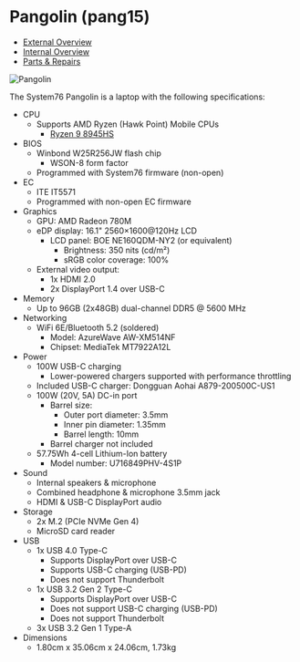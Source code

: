 # Pangolin (pang15)

- [External Overview](./external-overview.md)
- [Internal Overview](./internal-overview.md)
- [Parts & Repairs](./repairs.md)

![Pangolin](./img/pang15.webp)

The System76 Pangolin is a laptop with the following specifications:

- CPU
    - Supports AMD Ryzen (Hawk Point) Mobile CPUs
        - [Ryzen 9 8945HS](https://www.amd.com/en/products/processors/laptop/ryzen/8000-series/amd-ryzen-9-8945hs.html)
- BIOS
    - Winbond W25R256JW flash chip
        - WSON-8 form factor
    - Programmed with System76 firmware (non-open)
- EC
    - ITE IT5571
    - Programmed with non-open EC firmware
- Graphics
    - GPU: AMD Radeon 780M
    - eDP display: 16.1" 2560×1600@120Hz LCD
        - LCD panel: BOE NE160QDM-NY2 (or equivalent)
            - Brightness: 350 nits (cd/m²)
            - sRGB color coverage: 100%
    - External video output: 
        - 1x HDMI 2.0
        - 2x DisplayPort 1.4 over USB-C
- Memory
    - Up to 96GB (2x48GB) dual-channel DDR5 @ 5600 MHz
- Networking
    - WiFi 6E/Bluetooth 5.2 (soldered)
        - Model: AzureWave AW-XM514NF
        - Chipset: MediaTek MT7922A12L
- Power
    - 100W USB-C charging
        - Lower-powered chargers supported with performance throttling
    - Included USB-C charger: Dongguan Aohai A879-200500C-US1
    - 100W (20V, 5A) DC-in port
        - Barrel size:
            - Outer port diameter: 3.5mm
            - Inner pin diameter: 1.35mm
            - Barrel length: 10mm
        - Barrel charger not included
    - 57.75Wh 4-cell Lithium-Ion battery
        - Model number: U716849PHV-4S1P
- Sound
    - Internal speakers & microphone
    - Combined headphone & microphone 3.5mm jack
    - HDMI & USB-C DisplayPort audio
- Storage
    - 2x M.2 (PCIe NVMe Gen 4)
    - MicroSD card reader
- USB
    - 1x USB 4.0 Type-C
        - Supports DisplayPort over USB-C
        - Supports USB-C charging (USB-PD)
        - Does not support Thunderbolt
    - 1x USB 3.2 Gen 2 Type-C
        - Supports DisplayPort over USB-C
        - Does not support USB-C charging (USB-PD)
        - Does not support Thunderbolt
    - 3x USB 3.2 Gen 1 Type-A
- Dimensions
    - 1.80cm x 35.06cm x 24.06cm, 1.73kg
